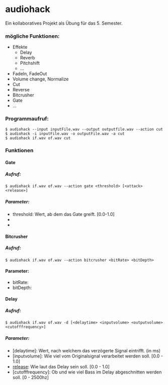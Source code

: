 # audiohack
Ein kollaboratives Projekt als Übung für das 5. Semester.

### mögliche Funktionen:
* Effekte
  * Delay
  * Reverb
  * Pitchshift
  * ...
* FadeIn, FadeOut
* Volume change, Normalize
* Cut
* Reverse
* Bitcrusher
* Gate
* ...

### Programmaufruf:
```
$ audiohack --input inputFile.wav --output outputfile.wav --action cut
$ audiohack -i inputFile.wav -o outputFile.wav -a cut
$ audiohack if.wav of.wav cut
```

### Funktionen
#### Gate
##### Aufruf:
```
$ audiohack if.wav of.wav --action gate <threshold> [<attack> <release>]
```

##### Parameter:
* threshold: Wert, ab dem das Gate greift. [0.0-1.0]
* [attack]: Anstiegszeit
* [release]: Abklingzeit

#### Bitcrusher

##### Aufruf:
```
$ audiohack if.wav of.wav --action bitcrusher <bitRate> <bitDepth>
```
#### Parameter:

* bitRate: 
* bitDepth:

#### Delay
##### Aufruf:
```
$ audiohack if.wav of.wav -d [<delaytime> <inputvolume> <outputvolume> <cutofffrequency>]
```

##### Parameter:
* [delaytime]: Wert, nach welchem das verzögerte Signal eintrifft. (in ms)
* [inputvolume]: Wie viel vom Originalsignal verarbeitet werden soll. [0.0 - 1.0]
* [release]: Wie laut das Delay sein soll. [0.0 - 1.0]
* [cutofffrequency]: Ob und wie viel Bass im Delay abgeschnitten werden soll. [0 - 2500hz]
